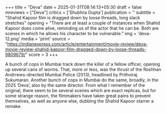 +++
title = "Deva"
date = 2025-01-31T08:14:13+05:30
draft = false
mreviews = ["Deva"]
critics = ['Shubhra Gupta']
publication = ''
subtitle = "Shahid Kapoor film is dragged down by loose threads, long slack stretches"
opening = "There are at least a couple of instances when Shahid Kapoor does come alive, reminding us of the actor that he can be. Both are scenes in which he allows his character to be vulnerable."
img = 'deva-12.png'
media = 'print'
source = "https://indianexpress.com/article/entertainment/movie-review/deva-movie-review-shahid-kapoor-film-dragged-down-by-loose-threads-9809679/"
score = 3
+++

A bunch of cops in Mumbai track down the killer of a fellow officer, opening up several cans of worms. That, more or less, was the thrust of the Roshhan Andrrews-directed Mumbai Police (2013), headlined by Prithviraj Sukumaran. Another bunch of cops in Mumbai do the same, broadly, in the 2025 ‘Deva’, also by the same director. From what I remember of the original, there seem to be several scenes which are exact replicas, but for some strange reason, the filmmakers have taken great pains to prevent themselves, as well as anyone else, dubbing the Shahid Kapoor starrer a remake.
